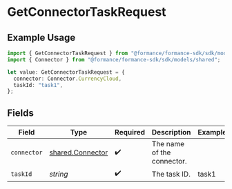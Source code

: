 # GetConnectorTaskRequest

## Example Usage

```typescript
import { GetConnectorTaskRequest } from "@formance/formance-sdk/sdk/models/operations";
import { Connector } from "@formance/formance-sdk/sdk/models/shared";

let value: GetConnectorTaskRequest = {
  connector: Connector.CurrencyCloud,
  taskId: "task1",
};
```

## Fields

| Field                                                       | Type                                                        | Required                                                    | Description                                                 | Example                                                     |
| ----------------------------------------------------------- | ----------------------------------------------------------- | ----------------------------------------------------------- | ----------------------------------------------------------- | ----------------------------------------------------------- |
| `connector`                                                 | [shared.Connector](../../../sdk/models/shared/connector.md) | :heavy_check_mark:                                          | The name of the connector.                                  |                                                             |
| `taskId`                                                    | *string*                                                    | :heavy_check_mark:                                          | The task ID.                                                | task1                                                       |